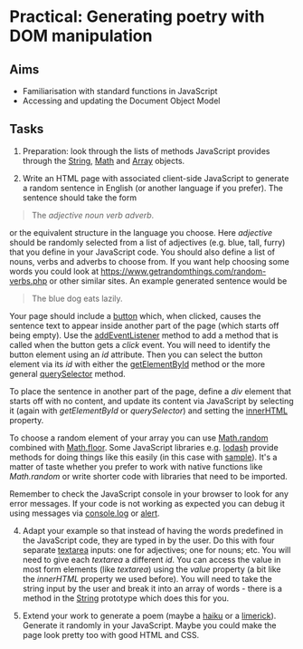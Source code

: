 # Practical: Generating poetry with DOM manipulation

## Aims

* Familiarisation with standard functions in JavaScript
* Accessing and updating the Document Object Model


## Tasks

1. Preparation: look through the lists of methods JavaScript provides through the [String](https://developer.mozilla.org/en-US/docs/Web/JavaScript/Reference/Global_Objects/String), [Math](https://developer.mozilla.org/en-US/docs/Web/JavaScript/Reference/Global_Objects/Math) and [Array](https://developer.mozilla.org/en-US/docs/Web/JavaScript/Reference/Global_Objects/Array) objects.


3. Write an HTML page with associated client-side JavaScript to generate a random sentence in English (or another language if you prefer). The sentence should take the form

  > The _adjective_ _noun_ _verb_ _adverb_.

  or the equivalent structure in the language you choose. Here _adjective_ should be randomly selected from a list of adjectives (e.g. blue, tall, furry) that you define in your JavaScript code. You should also define a list of nouns, verbs and adverbs to choose from. If you want help choosing some words you could look at <https://www.getrandomthings.com/random-verbs.php> or other similar sites. An example generated sentence would be

  > The blue dog eats lazily.

  Your page should include a [button](https://developer.mozilla.org/en-US/docs/Web/HTML/Element/button) which, when clicked, causes the sentence text to appear inside another part of the page (which starts off being empty). Use the [addEventListener](https://developer.mozilla.org/en-US/docs/Web/API/EventTarget/addEventListener) method to add a method that is called when the button gets a _click_ event. You will need to identify the button element using an _id_ attribute. Then you can select the button element via its _id_ with either the [getElementById](https://developer.mozilla.org/en-US/docs/Web/API/Document/getElementById) method or the more general [querySelector](https://developer.mozilla.org/en-US/docs/Web/API/Document/querySelector) method.

  To place the sentence in another part of the page, define a _div_ element that starts off with no content, and update its content via JavaScript by selecting it (again with _getElementById_ or _querySelector_) and setting the [innerHTML](https://developer.mozilla.org/en-US/docs/Web/API/Element/innerHTML) property.

  To choose a random element of your array you can use [Math.random](https://developer.mozilla.org/en-US/docs/Web/JavaScript/Reference/Global_Objects/Math/random) combined with [Math.floor](https://developer.mozilla.org/en-US/docs/Web/JavaScript/Reference/Global_Objects/Math/floor). Some JavaScript libraries e.g. [lodash](https://lodash.com/) provide methods for doing things like this easily (in this case with [sample](https://lodash.com/docs/4.17.11#sample)). It's a matter of taste whether you prefer to work with native functions like _Math.random_ or write shorter code with libraries that need to be imported.

  Remember to check the JavaScript console in your browser to look for any error messages. If your code is not working as expected you can debug it using messages via [console.log](https://developer.mozilla.org/en-US/docs/Web/API/Console/log) or [alert](https://developer.mozilla.org/en-US/docs/Web/API/Window/alert).

4. Adapt your example so that instead of having the words predefined in the JavaScript code, they are typed in by the user. Do this with four separate [textarea](https://developer.mozilla.org/en-US/docs/Web/HTML/Element/textarea) inputs: one for adjectives; one for nouns; etc. You will need to give each _textarea_ a different _id_. You can access the value in most form elements (like _textarea_) using the _value_ property (a bit like the _innerHTML_ property we used before). You will need to take the string input by the user and break it into an array of words - there is a method in the [String](https://developer.mozilla.org/en-US/docs/Web/JavaScript/Reference/Global_Objects/String) prototype which does this for you.

5. Extend your work to generate a poem (maybe a [haiku](https://www.poetryfoundation.org/learn/glossary-terms/haiku-or-hokku) or a [limerick](https://www.poetryfoundation.org/learn/glossary-terms/limerick)). Generate it randomly in your JavaScript. Maybe you could make the page look pretty too with good HTML and CSS.



